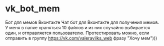 # vk_bot_mem
Бот для мемов Вконтакте
Чат бот для Вконтакте для получения мемов. У меня в папке храняться 10 файлов и из них случайно выбирается один, и отправляется пользователю. Протестировать можно, если отправить в группу https://vk.com/valeravilks_web фразу "Хочу мем")))
